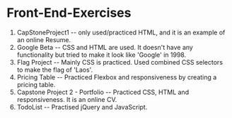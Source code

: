 # Front-End-Exercises
1. CapStoneProject1 -- only used/practiced HTML, and it is an example of an online Resume.
2. Google Beta -- CSS and HTML are used. It doesn't have any functionality but tried to make it look like 'Google' in 1998.
3. Flag Project -- Mainly CSS is practiced. Used combined CSS selectors to make the flag of 'Laos'.
4. Pricing Table -- Practiced Flexbox and responsiveness by creating a pricing table.
5. Capstone Project 2 - Portfolio -- Practiced CSS, HTML and responsiveness. It is an online CV.
6. TodoList -- Practised jQuery and JavaScript. 
